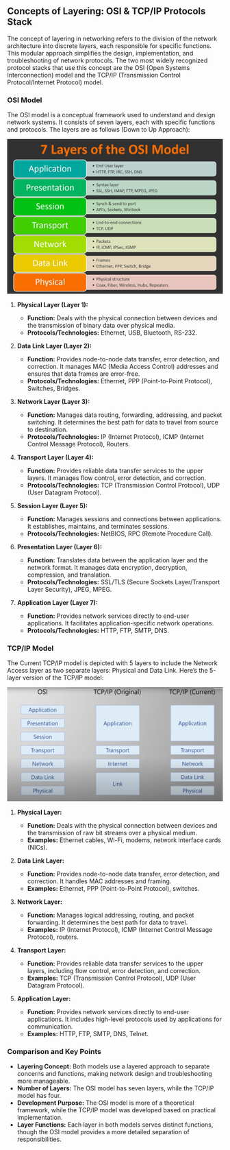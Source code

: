 ## Concepts of Layering: OSI & TCP/IP Protocols Stack

The concept of layering in networking refers to the division of the network architecture into discrete layers, each responsible for specific functions. This modular approach simplifies the design, implementation, and troubleshooting of network protocols. The two most widely recognized protocol stacks that use this concept are the OSI (Open Systems Interconnection) model and the TCP/IP (Transmission Control Protocol/Internet Protocol) model.

### OSI Model

The OSI model is a conceptual framework used to understand and design network systems. It consists of seven layers, each with specific functions and protocols. The layers are as follows (Down to Up Approach):

![OSI Model](../Archive/Attachment/OSI%20Model.jpg)

1. **Physical Layer (Layer 1):**
   - **Function:** Deals with the physical connection between devices and the transmission of binary data over physical media.
   - **Protocols/Technologies:** Ethernet, USB, Bluetooth, RS-232.

2. **Data Link Layer (Layer 2):**
   - **Function:** Provides node-to-node data transfer, error detection, and correction. It manages MAC (Media Access Control) addresses and ensures that data frames are error-free.
   - **Protocols/Technologies:** Ethernet, PPP (Point-to-Point Protocol), Switches, Bridges.

3. **Network Layer (Layer 3):**
   - **Function:** Manages data routing, forwarding, addressing, and packet switching. It determines the best path for data to travel from source to destination.
   - **Protocols/Technologies:** IP (Internet Protocol), ICMP (Internet Control Message Protocol), Routers.

4. **Transport Layer (Layer 4):**
   - **Function:** Provides reliable data transfer services to the upper layers. It manages flow control, error detection, and correction.
   - **Protocols/Technologies:** TCP (Transmission Control Protocol), UDP (User Datagram Protocol).

5. **Session Layer (Layer 5):**
   - **Function:** Manages sessions and connections between applications. It establishes, maintains, and terminates sessions.
   - **Protocols/Technologies:** NetBIOS, RPC (Remote Procedure Call).

6. **Presentation Layer (Layer 6):**
   - **Function:** Translates data between the application layer and the network format. It manages data encryption, decryption, compression, and translation.
   - **Protocols/Technologies:** SSL/TLS (Secure Sockets Layer/Transport Layer Security), JPEG, MPEG.

7. **Application Layer (Layer 7):**
   - **Function:** Provides network services directly to end-user applications. It facilitates application-specific network operations.
   - **Protocols/Technologies:** HTTP, FTP, SMTP, DNS.

### TCP/IP Model

The Current TCP/IP model is depicted with 5 layers to include the Network Access layer as two separate layers: Physical and Data Link. Here’s the 5-layer version of the TCP/IP model:

![TCP/IP Model](../Archive/Attachment/TCPIP%20Model-1.png)

1. **Physical Layer:**
   - **Function:** Deals with the physical connection between devices and the transmission of raw bit streams over a physical medium.
   - **Examples:** Ethernet cables, Wi-Fi, modems, network interface cards (NICs).

2. **Data Link Layer:**
   - **Function:** Provides node-to-node data transfer, error detection, and correction. It handles MAC addresses and framing.
   - **Examples:** Ethernet, PPP (Point-to-Point Protocol), switches.

3. **Network Layer:**
   - **Function:** Manages logical addressing, routing, and packet forwarding. It determines the best path for data to travel.
   - **Examples:** IP (Internet Protocol), ICMP (Internet Control Message Protocol), routers.

4. **Transport Layer:**
   - **Function:** Provides reliable data transfer services to the upper layers, including flow control, error detection, and correction.
   - **Examples:** TCP (Transmission Control Protocol), UDP (User Datagram Protocol).

5. **Application Layer:**
   - **Function:** Provides network services directly to end-user applications. It includes high-level protocols used by applications for communication.
   - **Examples:** HTTP, FTP, SMTP, DNS, Telnet.

### Comparison and Key Points

- **Layering Concept:** Both models use a layered approach to separate concerns and functions, making network design and troubleshooting more manageable.
- **Number of Layers:** The OSI model has seven layers, while the TCP/IP model has four.
- **Development Purpose:** The OSI model is more of a theoretical framework, while the TCP/IP model was developed based on practical implementation.
- **Layer Functions:** Each layer in both models serves distinct functions, though the OSI model provides a more detailed separation of responsibilities.
